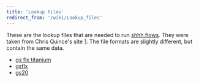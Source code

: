 ```yaml
---
title: 'Lookup files'
redirect_from: '/wiki/Lookup_files'
---
```

These are the lookup fIles that are needed to run
[shhh.flows](shhh.flows). They were taken from Chris
Quince\'s site
[1](https://userweb.eng.gla.ac.uk/christopher.quince/Software/PyroNoise.html).
The file formats are slightly different, but contain the same data.

-   [ gs flx titanium](https://mothur.s3.us-east-2.amazonaws.com/wiki/lookup_titanium.zip)
-   [ gsflx](https://mothur.s3.us-east-2.amazonaws.com/wiki/lookup_gsflx.zip)
-   [ gs20](https://mothur.s3.us-east-2.amazonaws.com/wiki/lookup_gs20.zip)
